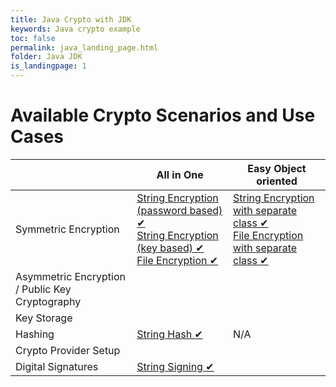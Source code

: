 ```yaml
---
title: Java Crypto with JDK
keywords: Java crypto example
toc: false
permalink: java_landing_page.html
folder: Java JDK
is_landingpage: 1
---
```


# Available Crypto Scenarios and Use Cases

|                                                 | All in One                             | Easy Object oriented                 |
|-------------------------------------------------|----------------------------------------|--------------------------------------|
| Symmetric Encryption                            | [String Encryption (password based) ✔](java_string_encryption_password_based_symmetric.html) <br />[String Encryption (key based) ✔](java_string_encryption_key_based_symmetric.html) <br />[File Encryption ✔](java_file_encryption_symmetric_password_based.html) | [String Encryption with separate class ✔](java_easy_AES_string_encryption.html) <br />[File Encryption with separate class ✔](java_easy_AES_file_encryption.html) |
| Asymmetric Encryption / Public Key Cryptography |                                        |                                      |
| Key Storage                                     |                                        |                                      |
| Hashing                                         | [String Hash ✔](java_string_hash.html)      | N/A                                  |
| Crypto Provider Setup                           |                                        |                                      |
| Digital Signatures                              | [String Signing ✔](java_string_sign.html)                                       |                                      |
